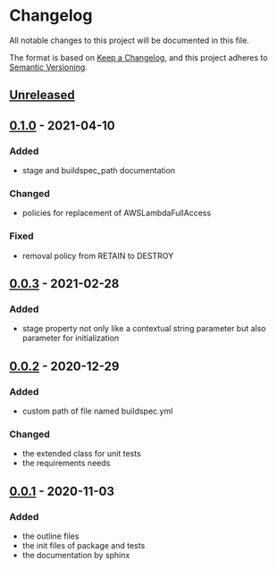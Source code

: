# Changelog

All notable changes to this project will be documented in this file.

The format is based on [Keep a Changelog](https://keepachangelog.com/en/1.0.0/),
and this project adheres to [Semantic Versioning](https://semver.org/spec/v2.0.0.html).

## [Unreleased]

## [0.1.0] - 2021-04-10

### Added
- stage and buildspec_path documentation

### Changed
- policies for replacement of AWSLambdaFullAccess

### Fixed
- removal policy from RETAIN to DESTROY

## [0.0.3] - 2021-02-28

### Added
- stage property not only like a contextual string parameter but also parameter for initialization

## [0.0.2] - 2020-12-29

### Added
- custom path of file named buildspec.yml

### Changed
- the extended class for unit tests
- the requirements needs

## [0.0.1] - 2020-11-03

### Added
- the outline files
- the init files of package and tests
- the documentation by sphinx

[Unreleased]: https://github.com/bilardi/aws-saving/compare/v0.1.0...HEAD
[0.1.0]: https://github.com/bilardi/aws-saving/releases/tag/v0.1.0
[0.0.3]: https://github.com/bilardi/aws-saving/releases/tag/v0.0.3
[0.0.2]: https://github.com/bilardi/aws-saving/releases/tag/v0.0.2
[0.0.1]: https://github.com/bilardi/aws-saving/releases/tag/v0.0.1
